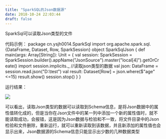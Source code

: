 ```yaml
---
title: "SparkSQL的Json数据源"
date: 2018-10-24 22:03:44
draft: false
---
```

SparkSql可以读取Json类型的文件

代码示例：
package cn.ysjh0014.SparkSql import org.apache.spark.sql.{DataFrame, Dataset, Row, SparkSession} object SparkSqlJson { def main(args: Array[String]): Unit = { val session: SparkSession = SparkSession.builder().appName("JsonSource").master("local[4]").getOrCreate() import session.implicits._ //读取json类型的数据 val json: DataFrame = session.read.json("D:\\test") val result: Dataset[Row] = json.where($"age"<=15) result.show() session.stop() } }

运行结果：

![](https://img-blog.csdn.net/20181024220037860?watermark/2/text/aHR0cHM6Ly9ibG9nLmNzZG4ubmV0L3lzXzIzMDAxNA==/font/5a6L5L2T/fontsize/400/fill/I0JBQkFCMA==/dissolve/70)

可以看出，读取Json类型的数据可以读取到Schema信息，是将Json数据中的属性值转化成的，但是当你在Json文件中的某一列中添加一个新的属性值时，就不能读取成功，会报错，这是因为Json数据与检验和不一致，将文件目录中的Json检验和文件删除，重新运行，就可以重新读取到该数据，并且新添加的属性值也会显示出来，Json数据源的Schema信息只能显示出少数的几种数据类型